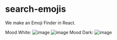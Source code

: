 # search-emojis
We make an Emoji Finder in React.

Mood White:
![image](https://user-images.githubusercontent.com/115583767/230749268-b9069cd3-d8e2-43c4-9b2a-60681ebe9d50.png)
![image](https://user-images.githubusercontent.com/115583767/230749278-d399ec6e-7fb7-4242-ab76-2473fff607d3.png)
Mood Dark:
![image](https://user-images.githubusercontent.com/115583767/230749289-72a01642-f4eb-45fa-9b7c-e0b85b5bdf05.png)
